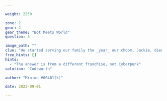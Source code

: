 ```yaml
---

weight: 2250

zone: 2
gear: 2
gear_theme: "Bot Meets World"
question: 5

image_path: ""
clue: "He started serving our family the _year_ our choom, Jackie, died."
free_hints: []
hints:
  - "The answer is from a different franchise, not Cyberpunk"
solution: "Codsworth"

author: "Minion #00401(k)"

date: 2023-09-01

---
```


